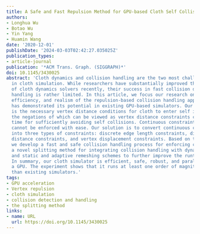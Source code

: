 ```yaml
---
title: A Safe and Fast Repulsion Method for GPU-based Cloth Self Collisions
authors:
- Longhua Wu
- Botao Wu
- Yin Yang
- Huamin Wang
date: '2020-12-01'
publishDate: '2024-03-03T02:42:27.035025Z'
publication_types:
- article-journal
publication: '*ACM Trans. Graph. (SIGGRAPH)*'
doi: 10.1145/3430025
abstract: 'Cloth dynamics and collision handling are the two most challenging topics
  in cloth simulation. While researchers have substantially improved the performances
  of cloth dynamics solvers recently, their success in fast collision detection and
  handling is rather limited. In this article, we focus our research on the safety,
  efficiency, and realism of the repulsion-based collision handling approach, which
  has demonstrated its potential in existing GPU-based simulators. Our first discovery
  is the necessary vertex distance conditions for cloth to enter self intersections,
  the negations of which can be viewed as vertex distance constraints continuous in
  time for sufficiently avoiding self collisions. Continuous constraints, however,
  cannot be enforced with ease. Our solution is to convert continuous constraints
  into three types of constraints: discrete edge length constraints, discrete vertex
  distance constraints, and vertex displacement constraints. Based on this solution,
  we develop a fast and safe collision handling process for enforcing constraints,
  a novel splitting method for integrating collision handling with dynamics solvers,
  and static and adaptive remeshing schemes to further improve the runtime performance.
  In summary, our cloth simulator is efficient, safe, robust, and parallelizable on
  a GPU. The experiment shows that it runs at least one order of magnitude faster
  than existing simulators.'
tags:
- GPU acceleration
- Vertex repulsion
- cloth simulation
- collision detection and handling
- the splitting method
links:
- name: URL
  url: https://doi.org/10.1145/3430025
---
```

